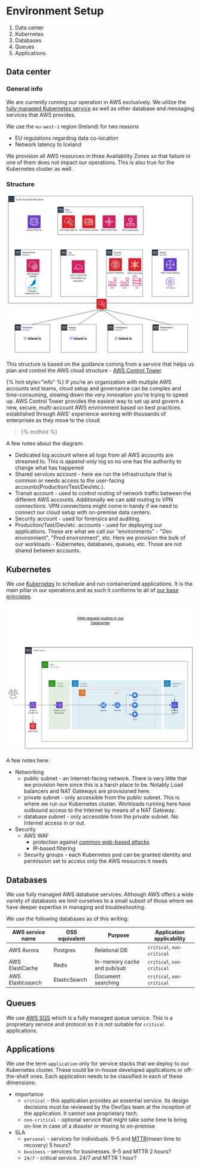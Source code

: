 # Environment Setup

1. Data center
2. Kubernetes
3. Databases
4. Queues
5. Applications

## Data center

### General info

We are currently running our operation in AWS exclusively. We utilize the [fully managed Kubernetes service](https://aws.amazon.com/eks/) as well as other database and messaging services that AWS provides.

We use the `eu-west-1` region (Ireland) for two reasons

- EU regulations regarding data co-location
- Network latency to Iceland

We provision all AWS resources in three Availability Zones so that failure in one of them does not impact our operations. This is also true for the Kubernetes cluster as well.

### Structure

![Typical request handling](./assets/account_structure.svg)

This structure is based on the guidance coming from a service that helps us plan and control the AWS cloud structure - [AWS Control Tower](https://aws.amazon.com/controltower/).

{% hint style="info" %}
If you’re an organization with multiple AWS accounts and teams, cloud setup and governance can be complex and time-consuming, slowing down the very innovation you’re trying to speed up. AWS Control Tower provides the easiest way to set up and govern a new, secure, multi-account AWS environment based on best practices established through AWS’ experience working with thousands of enterprises as they move to the cloud.

> {% endhint %}

A few notes about the diagram:

- Dedicated log account where all logs from all AWS accounts are streamed to. This is _append-only_ log so no one has the authority to change what has happened
- Shared services account - here we run the infrastructure that is common or needs access to the user-facing accounts(Production/Test/Dev/etc.).
- Transit account - used to control routing of network traffic between the different AWS accounts. Additionally we can add routing to VPN connections. VPN connections might come in handy if we need to connect our cloud setup with on-premise data centers.
- Security account - used for forensics and auditing.
- Production/Test/Dev/etc. accounts - used for deploying our applications. These are what we call our "environments" - "Dev environment", "Prod environment", etc. Here we provision the bulk of our workloads - Kubernetes, databases, queues, etc. Those are not shared between accounts.

## Kubernetes

We use [Kubernetes](https://kubernetes.io) to schedule and run containerized applications. It is the main pillar in our operations and as such it conforms to all of [our base principles](operations-base-principles.md).

![Typical request handling](./assets/request-routing.svg)

A few notes here:

- Networking
  - public subnet - an Internet-facing network. There is very little that we provision here since this is a harsh place to be. Notably Load balancers and NAT Gateways are provisioned here.
  - private subnet - only accessible from the public subnet. This is where we run our Kubernetes cluster. Workloads running here have outbound access to the Internet by means of a NAT Gateway.
  - database subnet - only accessible from the private subnet. No Internet access in or out.
- Security
  - AWS WAF
    - protection against [common web-based attacks](https://owasp.org/www-project-top-ten/)
    - IP-based filtering
  - Security groups - each Kubernetes pod can be granted identity and permission set to access only the AWS resources it needs

## Databases

We use fully managed AWS database services. Although AWS offers a wide variety of databases we limit ourselves to a small subset of those where we have deeper expertise in managing and troubleshooting.

We use the following databases as of this writing:

| AWS service name  | OSS equivalent | Purpose                     | Application applicability  |
| ----------------- | -------------- | --------------------------- | -------------------------- |
| AWS Aurora        | Postgres       | Relational DB               | `critical`, `non-critical` |
| AWS ElastiCache   | Redis          | In-memory cache and pub/sub | `critical`, `non-critical` |
| AWS Elasticsearch | ElasticSearch  | Document searching          | `critical`, `non-critical` |

## Queues

We use [AWS SQS](https://aws.amazon.com/sqs/) which is a fully managed queue service. This is a proprietary service and protocol so it is not suitable for `critical` applications.

## Applications

We use the term `application` only for service stacks that we deploy to our Kubernetes cluster. These could be in-house developed applications or off-the-shelf ones. Each application needs to be classified in each of these dimensions:

- importance
  - `critical` - this application provides an essential service. Its design decisions must be reviewed by the DevOps team at the inception of the application. It cannot use proprietary tech.
  - `non-critical` - optional service that might take some time to bring on-line in case of a disaster or moving to on-premise
- SLA
  - `personal` - services for individuals. 9-5 and [MTTR](https://en.wikipedia.org/wiki/Mean_time_to_recovery)(mean time to recovery) 5 hours?
  - `business` - services for businesses. 9-5 and MTTR 2 hours?
  - `24/7` - critical service. 24/7 and MTTR 1 hour?
